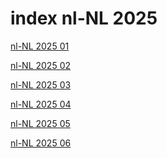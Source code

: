 # index nl-NL 2025

<a href="./01">nl-NL 2025 01</a>

<a href="./02">nl-NL 2025 02</a>

<a href="./03">nl-NL 2025 03</a>

<a href="./04">nl-NL 2025 04</a>

<a href="./05">nl-NL 2025 05</a>

<a href="./06">nl-NL 2025 06</a>
